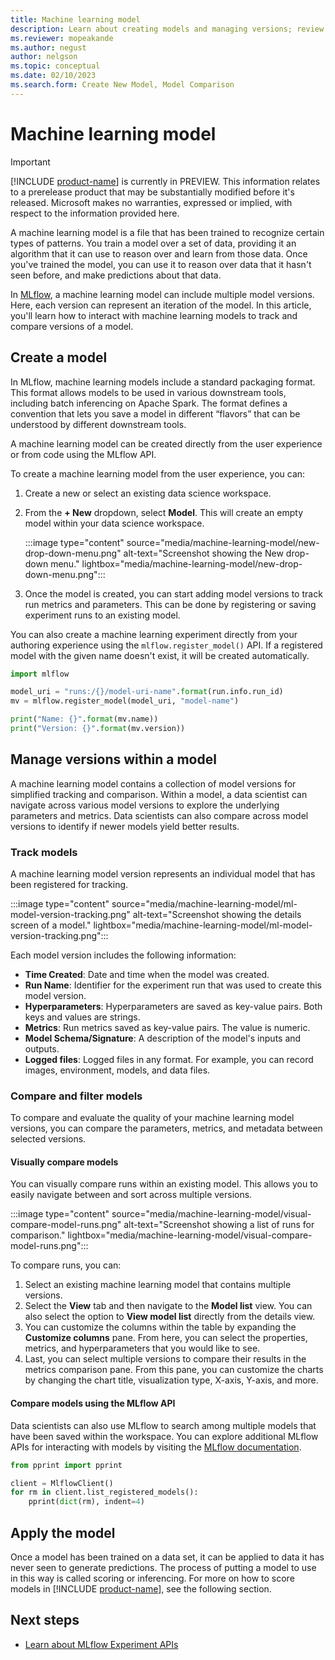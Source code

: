 ```yaml
---
title: Machine learning model
description: Learn about creating models and managing versions; review examples of MLflow.
ms.reviewer: mopeakande
ms.author: negust
author: nelgson
ms.topic: conceptual
ms.date: 02/10/2023
ms.search.form: Create New Model, Model Comparison
---
```


# Machine learning model

> [!IMPORTANT]
> [!INCLUDE [product-name](../includes/product-name.md)] is currently in PREVIEW. This information relates to a prerelease product that may be substantially modified before it's released. Microsoft makes no warranties, expressed or implied, with respect to the information provided here.

A machine learning model is a file that has been trained to recognize certain types of patterns. You train a model over a set of data, providing it an algorithm that it can use to reason over and learn from those data. Once you've trained the model, you can use it to reason over data that it hasn't seen before, and make predictions about that data.

In [MLflow](https://mlflow.org/), a machine learning model can include multiple model versions. Here, each version can represent an iteration of the model. In this article, you'll learn how to interact with machine learning models to track and compare versions of a model.

## Create a model

In MLflow, machine learning models include a standard packaging format. This format allows models to be used in various downstream tools, including batch inferencing on Apache Spark. The format defines a convention that lets you save a model in different “flavors” that can be understood by different downstream tools.

A machine learning model can be created directly from the user experience or from code using the MLflow API.

To create a machine learning model from the user experience, you can:

1. Create a new or select an existing data science workspace.
1. From the **+ New** dropdown, select **Model**. This will create an empty model within your data science workspace.

   :::image type="content" source="media/machine-learning-model/new-drop-down-menu.png" alt-text="Screenshot showing the New drop-down menu." lightbox="media/machine-learning-model/new-drop-down-menu.png":::

3. Once the model is created, you can start adding model versions to track run metrics and parameters. This can be done by registering or saving experiment runs to an existing model.

You can also create a machine learning experiment directly from your authoring experience using the `mlflow.register_model()` API. If a registered model with the given name doesn't exist, it will be created automatically.

```python
import mlflow

model_uri = "runs:/{}/model-uri-name".format(run.info.run_id)
mv = mlflow.register_model(model_uri, "model-name")

print("Name: {}".format(mv.name))
print("Version: {}".format(mv.version))
```

## Manage versions within a model

A machine learning model contains a collection of model versions for simplified tracking and comparison. Within a model, a data scientist can navigate across various model versions to explore the underlying parameters and metrics. Data scientists can also compare across model versions to identify if newer models yield better results.

### Track models

A machine learning model version represents an individual model that has been registered for tracking.

:::image type="content" source="media/machine-learning-model/ml-model-version-tracking.png" alt-text="Screenshot showing the details screen of a model." lightbox="media/machine-learning-model/ml-model-version-tracking.png":::

Each model version includes the following information:

- **Time Created**: Date and time when the model was created.
- **Run Name**: Identifier for the experiment run that was used to create this model version.
- **Hyperparameters**: Hyperparameters are saved as key-value pairs. Both keys and values are strings.
- **Metrics**: Run metrics saved as key-value pairs. The value is numeric.
- **Model Schema/Signature**: A description of the model's inputs and outputs.
- **Logged files**: Logged files in any format. For example, you can record images, environment, models, and data files.

### Compare and filter models

To compare and evaluate the quality of your machine learning model versions, you can compare the parameters, metrics, and metadata between selected versions.

#### Visually compare models

You can visually compare runs within an existing model. This allows you to easily navigate between and sort across multiple versions.

:::image type="content" source="media/machine-learning-model/visual-compare-model-runs.png" alt-text="Screenshot showing a list of runs for comparison." lightbox="media/machine-learning-model/visual-compare-model-runs.png":::

To compare runs, you can:

1. Select an existing machine learning model that contains multiple versions.
1. Select the **View** tab and then navigate to the **Model list** view. You can also select the option to **View model list** directly from the details view.
1. You can customize the columns within the table by expanding the **Customize columns** pane. From here, you can select the properties, metrics, and hyperparameters that you would like to see.
1. Last, you can select multiple versions to compare their results in the metrics comparison pane. From this pane, you can customize the charts by changing the chart title, visualization type, X-axis, Y-axis, and more.

#### Compare models using the MLflow API

Data scientists can also use MLflow to search among multiple models that have been saved within the workspace. You can explore additional MLflow APIs for interacting with models by visiting the [MLflow documentation](https://www.mlflow.org/docs/latest/python_api/mlflow.html).

```Python
from pprint import pprint

client = MlflowClient()
for rm in client.list_registered_models():
    pprint(dict(rm), indent=4)
```

## Apply the model

Once a model has been trained on a data set, it can be applied to data it has never seen to generate predictions. The process of putting a model to use in this way is called scoring or inferencing. For more on how to score models in [!INCLUDE [product-name](../includes/product-name.md)], see the following section.

## Next steps

- [Learn about MLflow Experiment APIs](https://www.mlflow.org/docs/latest/python_api/mlflow.html)
